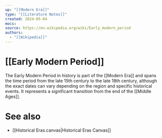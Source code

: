 ```yaml
---
up: "[[Modern Era]]"
type: "[[Literature Notes]]"
created: 2024-05-04
mocs: 
source: https://en.wikipedia.org/wiki/Early_modern_period
authors:
  - "[[Wikipedia]]"
---
```

# [[Early Modern Period]]

The Early Modern Period in history is part of the [[Modern Era]] and spans the time period from the late 15th century to the late 18th century, although the exact dates can vary depending on the region and specific historical events. It represents a significant transition from the end of the [[Middle Ages]].

# See also
- [[Historical Eras.canvas|Historical Eras Canvas]]
